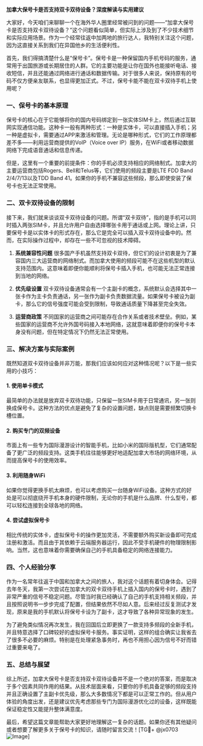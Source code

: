 **加拿大保号卡是否支持双卡双待设备？深度解读与实用建议**

大家好，今天咱们来聊聊一个在海外华人圈里经常被问到的问题——“加拿大保号卡是否支持双卡双待设备？”这个问题看似简单，但实际上涉及到了不少技术细节和实际应用场景。作为一个经常往返中加两地的旅行达人，我特别关注这个问题，因为这直接关系到我们在异国他乡的生活便利性。

首先，我们得搞清楚什么是“保号卡”。保号卡是一种保留国内手机号码的服务，通常用于出国旅游或长期居住的人群。它的主要功能是让你在国外也能接听电话、接收短信，并且还能通过网络进行通话和数据传输。对于很多人来说，保持原有的号码不仅方便亲友联系，也显得更加正式。不过，保号卡能不能在双卡双待手机上使用呢？

### 一、保号卡的基本原理

保号卡的核心在于它能够将你的国内号码绑定到一张实体SIM卡上，然后通过互联网实现通信功能。这种卡一般有两种形式：一种是实体卡，可以直接插入手机；另一种是虚拟卡，需要通过APP来激活和管理。无论是哪种形式，它们的工作原理都差不多——利用运营商提供的VoIP（Voice over IP）服务，在WiFi或者移动数据网络下完成语音通话和信息传递。

但是，这里有一个重要的前提条件：你的手机必须支持相应的网络制式。加拿大的主要运营商包括Rogers、Bell和Telus等，它们使用的频段主要是LTE FDD Band 2/4/7/13以及TDD Band 41。如果你的手机不兼容这些频段，那么即使安装了保号卡也无法正常使用。

### 二、双卡双待设备的限制

接下来，我们就来谈谈双卡双待设备的问题。所谓“双卡双待”，指的是手机可以同时插入两张SIM卡，并且允许用户自由选择哪张卡用于通话或上网。理论上讲，只要保号卡是以实体卡的形式存在，那么它是完全可以插入双卡双待设备中的。然而，在实际操作过程中，却存在一些不可忽视的技术障碍。

1. **系统兼容性问题**
   很多国产手机虽然支持双卡双待，但它们的设计初衷是为了兼容国内三大运营商的网络制式。而加拿大使用的频段可能不在这些机型的默认支持范围内。这意味着即便你能顺利将保号卡插入手机，也可能无法正常连接到当地的网络。

2. **优先级设置**
   双卡双待设备通常会有一个主副卡的概念，系统默认会选择其中一张卡作为主卡负责通话，另一张作为副卡负责数据流量。如果保号卡被设为副卡，那么它的信号强度可能会受到限制，导致通话质量下降甚至完全失效。

3. **运营商政策**
   不同国家的运营商之间可能存在合作关系或者技术壁垒。例如，某些国家的运营商不允许外国号码接入本地网络，这就意味着即便你的保号卡本身没有问题，但在特定情况下仍然无法正常使用。

### 三、解决方案与实际案例

既然知道双卡双待设备并非万能，那我们应该如何应对这种情况呢？以下是一些实用的小技巧：

#### 1. 使用单卡模式
最简单的办法就是放弃双卡双待功能，只保留一张SIM卡用于日常通讯，另一张则换成保号卡。这种方法的优点是避免了复杂的设置问题，缺点则是需要频繁切换卡槽位置。

#### 2. 购买专门的双频设备
市面上有一些专为国际漫游设计的智能手机，比如小米的国际版机型，它们通常配备了更广泛的频段支持。这类手机往往能够更好地适配加拿大市场的网络环境，从而提高保号卡的使用效率。

#### 3. 利用随身WiFi
如果你觉得更换手机太麻烦，也可以考虑购买一台随身WiFi设备。这种方式的好处是可以彻底绕开手机本身的硬件限制，无论你的手机是什么品牌、什么型号，都可以轻松连接到全球各地的网络。

#### 4. 尝试虚拟保号卡
相比传统的实体卡，虚拟保号卡的操作更加灵活，不需要额外购买新设备即可完成注册和激活。而且由于其依赖于云端服务器运行，因此不受手机硬件的物理限制影响。当然，这也意味着你需要确保自己的手机具备稳定的网络连接能力。

### 四、个人经验分享

作为一名常年往返于中国和加拿大之间的旅人，我对这个话题有着切身体会。记得去年冬天，我第一次尝试在加拿大的双卡双待手机上插入国内的保号卡时，遇到了非常严重的信号不稳定问题。尽管当时我已经确认了自己的手机支持相关频段，并且按照说明书一步步完成了配置，但结果依然不尽如人意。后来经过反复测试才发现，原来是我的手机默认将保号卡设为了副卡，这才导致了各种异常现象的发生。

为了避免类似情况再次发生，我在回国后立即更换了一款支持多频段的全新手机，并且特意选择了口碑较好的虚拟保号卡服务。事实证明，这样的组合确实让我省去了很多不必要的麻烦。特别是在处理紧急事务时，再也不用担心因为信号不好而错过重要来电了。

### 五、总结与展望

综上所述，加拿大保号卡是否支持双卡双待设备并不是一个绝对的答案，而是取决于多个因素共同作用的结果。从技术层面来看，只要你的手机具备足够的频段支持并且正确设置了主副卡优先级，那么大多数情况下都是可以正常工作的。但从用户体验的角度出发，还是建议优先考虑那些专门为国际漫游优化过的设备，这样既能保证稳定性又能提升整体满意度。

最后，希望这篇文章能帮助大家更好地理解这一复杂的话题。如果你还有其他疑问或者想要了解更多关于保号卡的知识，请随时留言交流！[TG💪+ @jx0703 ![Image](https://github.com/user-attachments/assets/dbca1d08-cadb-493c-b0ec-ad6f7a83f270)]